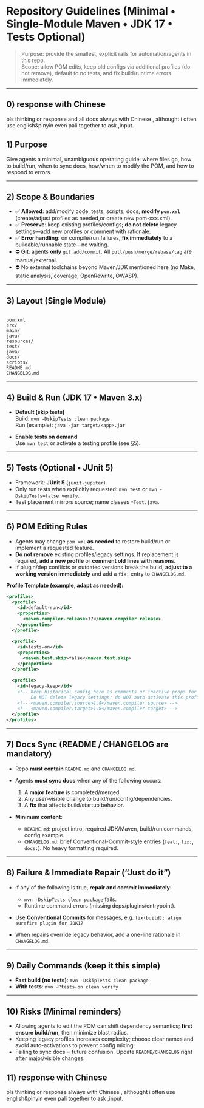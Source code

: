 # Repository Guidelines (Minimal • Single-Module Maven • JDK 17 • Tests Optional)

> Purpose: provide the smallest, explicit rails for automation/agents in this repo.  
> Scope: allow POM edits, keep old configs via additional profiles (do not remove), default to no tests, and fix build/runtime errors immediately.

---

## 0) response with Chinese
  pls thinking or response  and all docs  always with Chinese , althought i often use english&pinyin even pali together to ask ,input. 

  

## 1) Purpose
Give agents a minimal, unambiguous operating guide: where files go, how to build/run, when to sync docs, how/when to modify the POM, and how to respond to errors.

---

## 2) Scope & Boundaries
- ✅ **Allowed**: add/modify code, tests, scripts, docs; **modify `pom.xml`** (create/adjust profiles as needed,or create new pom-xxx.xml).
- ✅ **Preserve**: keep existing profiles/configs; **do not delete** legacy settings—add new profiles or comment with rationale.
- ✅ **Error handling**: on compile/run failures, **fix immediately** to a buildable/runnable state—no waiting.
- ⛔ **Git**: agents **only** `git add/commit`. All `pull/push/merge/rebase/tag` are manual/external.
- ⛔ No external toolchains beyond Maven/JDK mentioned here (no Make, static analysis, coverage, OpenRewrite, OWASP).

---

## 3) Layout (Single Module)
```

pom.xml
src/
main/
java/
resources/
test/
java/
docs/
scripts/
README.md
CHANGELOG.md

````

---

## 4) Build & Run (JDK 17 • Maven 3.x)
- **Default (skip tests)**  
  Build: `mvn -DskipTests clean package`  
  Run (example): `java -jar target/<app>.jar`

- **Enable tests on demand**  
  Use `mvn test` or activate a testing profile (see §5).

---

## 5) Tests (Optional • JUnit 5)
- Framework: **JUnit 5** (`junit-jupiter`).
- Only run tests when explicitly requested: `mvn test` or `mvn -DskipTests=false verify`.
- Test placement mirrors source; name classes `*Test.java`.

---

## 6) POM Editing Rules
- Agents may change `pom.xml` **as needed** to restore build/run or implement a requested feature.
- **Do not remove** existing profiles/legacy settings. If replacement is required, **add a new profile** or **comment old lines with reasons**.
- If plugin/dep conflicts or outdated versions break the build, **adjust to a working version immediately** and add a `fix:` entry to `CHANGELOG.md`.

**Profile Template (example, adapt as needed):**
```xml
<profiles>
  <profile>
    <id>default-run</id>
    <properties>
      <maven.compiler.release>17</maven.compiler.release>
    </properties>
  </profile>

  <profile>
    <id>tests-on</id>
    <properties>
      <maven.test.skip>false</maven.test.skip>
    </properties>
  </profile>

  <profile>
    <id>legacy-keep</id>
    <!-- Keep historical config here as comments or inactive props for reference.
         Do NOT delete legacy settings; do NOT auto-activate this profile. -->
    <!-- <maven.compiler.source>1.8</maven.compiler.source> -->
    <!-- <maven.compiler.target>1.8</maven.compiler.target> -->
  </profile>
</profiles>
````

---

## 7) Docs Sync (README / CHANGELOG are mandatory)

* Repo **must contain** `README.md` and `CHANGELOG.md`.
* Agents **must sync docs** when any of the following occurs:

  1. A **major feature** is completed/merged.
  2. Any user-visible change to build/run/config/dependencies.
  3. A **fix** that affects build/startup behavior.
* **Minimum content**:

  * `README.md`: project intro, required JDK/Maven, build/run commands, config example.
  * `CHANGELOG.md`: brief Conventional-Commit-style entries (`feat:`, `fix:`, `docs:`). No heavy formatting required.

---

## 8) Failure & Immediate Repair (“Just do it”)

* If any of the following is true, **repair and commit immediately**:

  * `mvn -DskipTests clean package` fails.
  * Runtime command errors (missing deps/plugins/entrypoint).
* Use **Conventional Commits** for messages, e.g.
  `fix(build): align surefire plugin for JDK17`
* When repairs override legacy behavior, add a one-line rationale in `CHANGELOG.md`.

---

## 9) Daily Commands (keep it this simple)

* **Fast build (no tests)**: `mvn -DskipTests clean package`
* **With tests**: `mvn -Ptests-on clean verify`

---

## 10) Risks (Minimal reminders)

* Allowing agents to edit the POM can shift dependency semantics; **first ensure build/run**, then minimize blast radius.
* Keeping legacy profiles increases complexity; choose clear names and avoid auto-activations to prevent config mixing.
* Failing to sync docs = future confusion. Update `README/CHANGELOG` right after major/visible changes.



## 11) response with Chinese
  pls thinking or response  always with Chinese , althought i often use english&pinyin even pali together to ask ,input. 